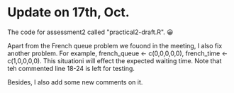 # Update on 17th, Oct.

The code for assessment2 called "practical2-draft.R". 😀

Apart from the French queue problem we fouond in the meeting, I also fix another problem. For example, french_queue <- c(0,0,0,0,0), french_time <- c(1,0,0,0,0). This situationi will effect the expected waiting time. Note that teh commented line 18-24 is left for testing. 

Besides, I also add some new comments on it. 
